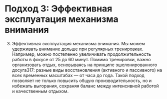 # Подход 3: Эффективная эксплуатация механизма внимания

3. Эффективная эксплуатация механизма внимания. Мы можем удерживать внимание дольше при регулярных тренировках. Например, можно постепенно увеличивать продолжительность работы в фокусе от 25 до 60 минут. Помимо тренировки, важно организовать отдых, основываясь на принципе эшелонированного досуга317: разные виды восстановления (активного и пассивного) на всех временных масштабах — от часа до года. Такой подход позволяет не только повысить общую производительность, но и избежать выгорания, сохраняя баланс между интенсивной работой и качественным отдыхом.
